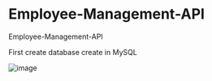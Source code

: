 # Employee-Management-API
Employee-Management-API

First create database create in MySQL

![image](https://user-images.githubusercontent.com/69917299/188499979-d3b6fa6d-144f-4c23-8c62-b7c950e78e2a.png)

